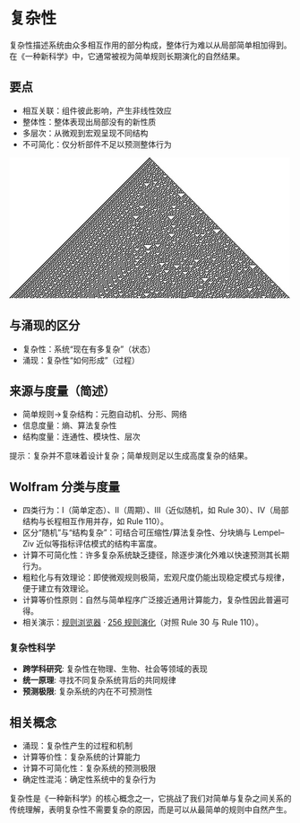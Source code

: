 # 复杂性

复杂性描述系统由众多相互作用的部分构成，整体行为难以从局部简单相加得到。在《一种新科学》中，它通常被视为简单规则长期演化的自然结果。

## 要点

- 相互关联：组件彼此影响，产生非线性效应
- 整体性：整体表现出局部没有的新性质
- 多层次：从微观到宏观呈现不同结构
- 不可简化：仅分析部件不足以预测整体行为

![Rule 30 复杂性](images/cellular-automata/rule-30-evolution-250.jpg)

## 与涌现的区分

- 复杂性：系统“现在有多复杂”（状态）
- 涌现：复杂性“如何形成”（过程）

## 来源与度量（简述）

- 简单规则→复杂结构：元胞自动机、分形、网络
- 信息度量：熵、算法复杂性
- 结构度量：连通性、模块性、层次

提示：复杂并不意味着设计复杂；简单规则足以生成高度复杂的结果。

## Wolfram 分类与度量

- 四类行为：I（简单定态）、II（周期）、III（近似随机，如 Rule 30）、IV（局部结构与长程相互作用并存，如 Rule 110）。
- 区分“随机”与“结构复杂”：可结合可压缩性/算法复杂性、分块熵与 Lempel–Ziv 近似等指标评估模式的结构丰富度。
- 计算不可简化性：许多复杂系统缺乏捷径，除逐步演化外难以快速预测其长期行为。
- 粗粒化与有效理论：即使微观规则极简，宏观尺度仍能出现稳定模式与规律，便于建立有效理论。
- 计算等价性原则：自然与简单程序广泛接近通用计算能力，复杂性因此普遍可得。
- 相关演示：[规则浏览器](demos/wolfram-rules-explorer/wolfram-rules-explorer.html) · [256 规则演化](demos/wolfram-rules-256/wolfram-256-rules-demo.html)（对照 Rule 30 与 Rule 110）。

### 复杂性科学
- **跨学科研究**: 复杂性在物理、生物、社会等领域的表现
- **统一原理**: 寻找不同复杂系统背后的共同规律
- **预测极限**: 复杂系统的内在不可预测性

## 相关概念

- 涌现：复杂性产生的过程和机制
- 计算等价性：复杂系统的计算能力
- 计算不可简化性：复杂系统的预测极限
- 确定性混沌：确定性系统中的复杂行为

复杂性是《一种新科学》的核心概念之一，它挑战了我们对简单与复杂之间关系的传统理解，表明复杂性不需要复杂的原因，而是可以从最简单的规则中自然产生。

